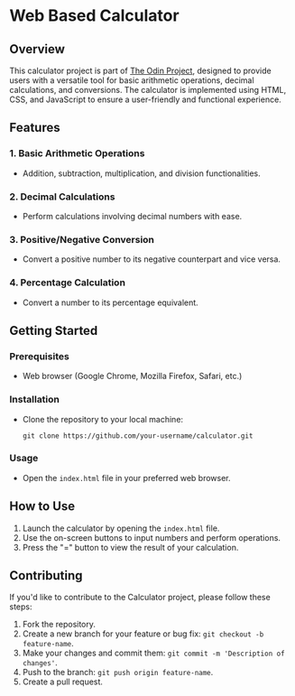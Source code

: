# Web Based Calculator

## Overview

This calculator project is part of [The Odin Project](https://www.theodinproject.com/), designed to provide users with a versatile tool for basic arithmetic operations, decimal calculations, and conversions. The calculator is implemented using HTML, CSS, and JavaScript to ensure a user-friendly and functional experience.

## Features

### 1. Basic Arithmetic Operations
   - Addition, subtraction, multiplication, and division functionalities.

### 2. Decimal Calculations
   - Perform calculations involving decimal numbers with ease.

### 3. Positive/Negative Conversion
   - Convert a positive number to its negative counterpart and vice versa.

### 4. Percentage Calculation
   - Convert a number to its percentage equivalent.

## Getting Started

### Prerequisites
   - Web browser (Google Chrome, Mozilla Firefox, Safari, etc.)

### Installation
   - Clone the repository to your local machine:
     ```
     git clone https://github.com/your-username/calculator.git
     ```

### Usage
   - Open the `index.html` file in your preferred web browser.

## How to Use

1. Launch the calculator by opening the `index.html` file.
2. Use the on-screen buttons to input numbers and perform operations.
3. Press the "=" button to view the result of your calculation.

## Contributing

If you'd like to contribute to the Calculator project, please follow these steps:

1. Fork the repository.
2. Create a new branch for your feature or bug fix: `git checkout -b feature-name`.
3. Make your changes and commit them: `git commit -m 'Description of changes'`.
4. Push to the branch: `git push origin feature-name`.
5. Create a pull request.
